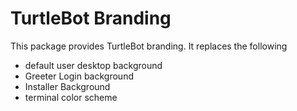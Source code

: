 # TurtleBot Branding

This package provides TurtleBot branding.
It replaces the following

 * default user desktop background
 * Greeter Login background
 * Installer Background
 * terminal color scheme
